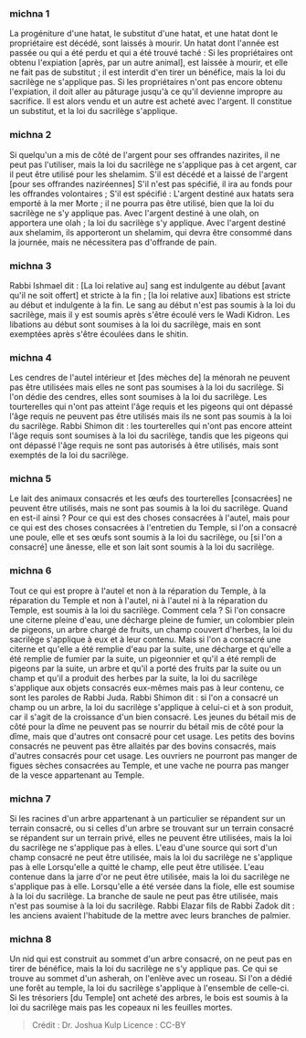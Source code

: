 
### michna 1
La progéniture d'une hatat, le substitut d'une hatat, et une hatat dont le propriétaire est décédé, sont laissés à mourir. Un hatat dont l'année est passée ou qui a été perdu et qui a été trouvé taché : Si les propriétaires ont obtenu l'expiation [après, par un autre animal], est laissée à mourir, et elle ne fait pas de substitut ; il est interdit d'en tirer un bénéfice, mais la loi du sacrilège ne s'applique pas. Si les propriétaires n'ont pas encore obtenu l'expiation, il doit aller au pâturage jusqu'à ce qu'il devienne impropre au sacrifice. Il est alors vendu et un autre est acheté avec l'argent. Il constitue un substitut, et la loi du sacrilège s'applique.

### michna 2
Si quelqu'un a mis de côté de l'argent pour ses offrandes nazirites, il ne peut pas l'utiliser, mais la loi du sacrilège ne s'applique pas à cet argent, car il peut être utilisé pour les shelamim. S'il est décédé et a laissé de l'argent [pour ses offrandes naziréennes] S'il n'est pas spécifié, il ira au fonds pour les offrandes volontaires ; S'il est spécifié : L'argent destiné aux hatats sera emporté à la mer Morte ; il ne pourra pas être utilisé, bien que la loi du sacrilège ne s'y applique pas. Avec l'argent destiné à une olah, on apportera une olah ; la loi du sacrilège s'y applique. Avec l'argent destiné aux shelamim, ils apporteront un shelamim, qui devra être consommé dans la journée, mais ne nécessitera pas d'offrande de pain.

### michna 3
Rabbi Ishmael dit : [La loi relative au] sang est indulgente au début [avant qu'il ne soit offert] et stricte à la fin ; [la loi relative aux] libations est stricte au début et indulgente à la fin. Le sang au début n'est pas soumis à la loi du sacrilège, mais il y est soumis après s'être écoulé vers le Wadi Kidron. Les libations au début sont soumises à la loi du sacrilège, mais en sont exemptées après s'être écoulées dans le shitin.

### michna 4
Les cendres de l'autel intérieur et [des mèches de] la ménorah ne peuvent pas être utilisées mais elles ne sont pas soumises à la loi du sacrilège. Si l'on dédie des cendres, elles sont soumises à la loi du sacrilège. Les tourterelles qui n'ont pas atteint l'âge requis et les pigeons qui ont dépassé l'âge requis ne peuvent pas être utilisés mais ils ne sont pas soumis à la loi du sacrilège. Rabbi Shimon dit : les tourterelles qui n'ont pas encore atteint l'âge requis sont soumises à la loi du sacrilège, tandis que les pigeons qui ont dépassé l'âge requis ne sont pas autorisés à être utilisés, mais sont exemptés de la loi du sacrilège.

### michna 5
Le lait des animaux consacrés et les œufs des tourterelles [consacrées] ne peuvent être utilisés, mais ne sont pas soumis à la loi du sacrilège. Quand en est-il ainsi ? Pour ce qui est des choses consacrées à l'autel, mais pour ce qui est des choses consacrées à l'entretien du Temple, si l'on a consacré une poule, elle et ses œufs sont soumis à la loi du sacrilège, ou [si l'on a consacré] une ânesse, elle et son lait sont soumis à la loi du sacrilège.

### michna 6
Tout ce qui est propre à l'autel et non à la réparation du Temple, à la réparation du Temple et non à l'autel, ni à l'autel ni à la réparation du Temple, est soumis à la loi du sacrilège. Comment cela ? Si l'on consacre une citerne pleine d'eau, une décharge pleine de fumier, un colombier plein de pigeons, un arbre chargé de fruits, un champ couvert d'herbes, la loi du sacrilège s'applique à eux et à leur contenu. Mais si l'on a consacré une citerne et qu'elle a été remplie d'eau par la suite, une décharge et qu'elle a été remplie de fumier par la suite, un pigeonnier et qu'il a été rempli de pigeons par la suite, un arbre et qu'il a porté des fruits par la suite ou un champ et qu'il a produit des herbes par la suite, la loi du sacrilège s'applique aux objets consacrés eux-mêmes mais pas à leur contenu, ce sont les paroles de Rabbi Juda. Rabbi Shimon dit : si l'on a consacré un champ ou un arbre, la loi du sacrilège s'applique à celui-ci et à son produit, car il s'agit de la croissance d'un bien consacré. Les jeunes du bétail mis de côté pour la dîme ne peuvent pas se nourrir du bétail mis de côté pour la dîme, mais que d'autres ont consacré pour cet usage. Les petits des bovins consacrés ne peuvent pas être allaités par des bovins consacrés, mais d'autres consacrés pour cet usage. Les ouvriers ne pourront pas manger de figues sèches consacrées au Temple, et une vache ne pourra pas manger de la vesce appartenant au Temple.

### michna 7
Si les racines d'un arbre appartenant à un particulier se répandent sur un terrain consacré, ou si celles d'un arbre se trouvant sur un terrain consacré se répandent sur un terrain privé, elles ne peuvent être utilisées, mais la loi du sacrilège ne s'applique pas à elles. L'eau d'une source qui sort d'un champ consacré ne peut être utilisée, mais la loi du sacrilège ne s'applique pas à elle Lorsqu'elle a quitté le champ, elle peut être utilisée. L'eau contenue dans la jarre d'or ne peut être utilisée, mais la loi du sacrilège ne s'applique pas à elle. Lorsqu'elle a été versée dans la fiole, elle est soumise à la loi du sacrilège. La branche de saule ne peut pas être utilisée, mais n'est pas soumise à la loi du sacrilège. Rabbi Elazar fils de Rabbi Zadok dit : les anciens avaient l'habitude de la mettre avec leurs branches de palmier.

### michna 8
Un nid qui est construit au sommet d'un arbre consacré, on ne peut pas en tirer de bénéfice, mais la loi du sacrilège ne s'y applique pas. Ce qui se trouve au sommet d'un asherah, on l'enlève avec un roseau. Si l'on a dédié une forêt au temple, la loi du sacrilège s'applique à l'ensemble de celle-ci. Si les trésoriers [du Temple] ont acheté des arbres, le bois est soumis à la loi du sacrilège mais pas les copeaux ni les feuilles mortes.

>Crédit : Dr. Joshua Kulp
>Licence : CC-BY